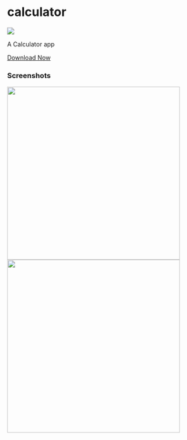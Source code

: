 # calculator
![](https://img.shields.io/static/v1?style=for-the-badge&label=POWERED%20BY&message=FLUTTER&color=02569B&logo=FLUTTER)

A Calculator app<br>


[Download Now](https://github.com/tanaysarkar0408/calculator/releases)

### Screenshots
<img src="[https://imgur.com/uqycBy0](https://imgur.com/a/mNhtQtm)" width="400"><br> <img src="[https://imgur.com/GXlIQcE](https://imgur.com/a/mNhtQtm)" width="400">
